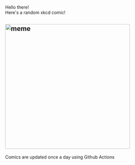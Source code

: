 Hello there! <br>Here's a random xkcd comic!<br>
## <img src="https://imgs.xkcd.com/comics/superm_n.png" alt="meme" width="400"/><br>
Comics are updated once a day using Github Actions